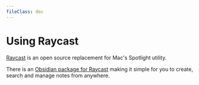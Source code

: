 ```yaml
---
fileClass: doc
---
```

# Using Raycast

[Raycast](https://www.raycast.com/) is an open source replacement for Mac's Spotlight utility.

There is an [Obsidian package for Raycast](https://www.raycast.com/marcjulian/obsidian) making it simple for you to create, search and manage notes from anywhere.